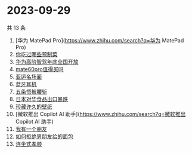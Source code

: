 # 2023-09-29

共 13 条

<!-- BEGIN -->
<!-- 最后更新时间 Fri Sep 29 2023 17:11:07 GMT+0800 (China Standard Time) -->

1. [华为 MatePad Pro](https://www.zhihu.com/search?q=华为 MatePad Pro)
1. [你吃过哪些预制菜](https://www.zhihu.com/search?q=你吃过哪些预制菜)
1. [华为高阶智驾年底全国开放](https://www.zhihu.com/search?q=华为高阶智驾年底全国开放)
1. [mate60pro值得买吗](https://www.zhihu.com/search?q=mate60pro值得买吗)
1. [亚运名场面](https://www.zhihu.com/search?q=亚运名场面)
1. [蓝牙耳机](https://www.zhihu.com/search?q=蓝牙耳机)
1. [五条悟被腰斩](https://www.zhihu.com/search?q=五条悟被腰斩)
1. [日本对华食品出口暴跌](https://www.zhihu.com/search?q=日本对华食品出口暴跌)
1. [珍藏许久的壁纸](https://www.zhihu.com/search?q=珍藏许久的壁纸)
1. [微软推出 Copilot AI 助手](https://www.zhihu.com/search?q=微软推出 Copilot AI
   助手)
1. [我有一个朋友](https://www.zhihu.com/search?q=我有一个朋友)
1. [如何拒绝男朋友给的面包](https://www.zhihu.com/search?q=如何拒绝男朋友给的面包)
1. [连坐式孝顺](https://www.zhihu.com/search?q=连坐式孝顺)

<!-- END -->
